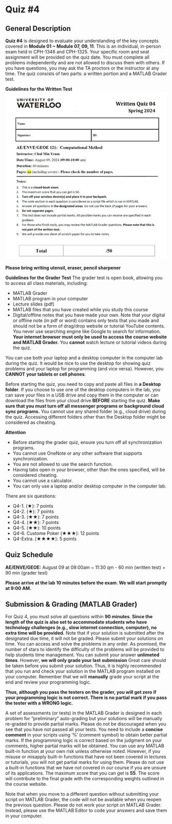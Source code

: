 # Quiz #4

## General Description
**Quiz #4** is designed to evaluate your understanding of the key concepts covered in **Module 01 ~ Module 07, 09, 11**. This is an individual, in-person exam held in CPH-1346 and CPH-1325. Your specific room and seat assignment will be provided on the quiz date. You must complete all problems independently and are not allowed to discuss them with others. If you have questions, you may ask the TA proctors or the instructor at any time. The quiz consists of two parts: a written portion and a MATLAB Grader test.

**Guidelines for the Written Test**
![](img/Q4_first_page_written_test.jpg)  

**Please bring writing utensil, eraser, pencil sharpener**

**Guidelines for the Grader Test**
The grader test is open book, allowing you to access all class materials, including:

* MATLAB Grader
* MATLAB program in your computer
* Lecture slides (pdf) 
* MATLAB files that you have created while you study this course
* Digital/offline notes that you have made your own. 
Note that your digital or offline note (in pdf or word) contains only texts that you made and should not be a form of drag/drop website or tutorial YouTube contents. You never use searching engine like Google to search for information. **Your internet browser must only be used to access the course website and MATLAB Grader.** You **cannot** watch lecture or tutorial videos during the quiz.

You can use both your laptop and a desktop computer in the computer lab during the quiz. It would be nice to use the desktop for showing quiz problems and your laptop for programming (and vice versa). However, you **CANNOT** **your tablets or cell phones**.  

Before starting the quiz, you need to copy and paste all files in **a Desktop folder**. If you choose to use one of the desktop computers in the lab, you can save your files in a USB drive and copy them in the computer or can download the files from your cloud drive **BEFORE** starting the quiz. **Make sure that you must turn off all messenger programs or background cloud sync programs.** You cannot use any shared folder (e.g., cloud drive) during the quiz. Accessing different folders other than the Desktop folder might be considered as cheating.

**Attention**
* Before starting the grader quiz, ensure you turn off all synchronization programs.
* You cannot use OneNote or any other software that supports synchronization.
* You are not allowed to use the search function.
* Having tabs open in your browser, other than the ones specified, will be considered cheating.
* You cannot use a calculator.
* You can only use a laptop and/or desktop computer in the computer lab.

There are six questions:
- Q4-1. (★): 7 points
- Q4-2. (★): 7 points
- Q4-3. (★★): 7 points
- Q4-4. (★★): 7 points
- Q4-5. (★★): 10 points
- Q4-6. Custome Poker (★★★): 12 points
- Q4-Extra. (★★★★): 5 points

## Quiz Schedule
**AE/ENVE/GEOE:** August 09 at 09:00am ~ 11:30 qm - 60 min (written test) + 90 min (grader test)

**Please arrive at the lab 10 minutes before the exam. We will start promptly at 9:00 AM.**

## Submission & Grading (MATLAB Grader)
For Quiz 4, you must solve all questions within **90 minutes**. **Since the length of the quiz is also set to accommodate students who have technology challenges (e.g., slow internet connection, computer), no extra time will be provided.** Note that if your solution is submitted after the designated due time, it will not be graded. Please submit your solutions on time. You can access and solve the problems in any order. As promised, the number of stars to identify the difficulty of the problems will be provided to help students time management. You can submit your answer **unlimeted times**. However, **we will only grade your last submission** Great care should be taken before you submit your solution. Thus, it is highly recommended that you run and check your solution in the MATLAB program installed on your computer. Remember that we will **manually** grade your script at the end and review your programming logic. 

**Thus, although you pass the testers on the grader, you will get zero if your programming logic is not correct. There is no partial mark if you pass the tester with a WRONG logic.**

A set of assessments (or tests) in the MATLAB Grader is designed in each problem for “preliminary” auto-grading but your solutions will be manually re-graded to provide partial marks. Please do not be discouraged when you see that you have not passed all your tests. You need to include a **concise comment** in your scripts using ‘%’ (comment symbol) to obtain better partial marks. If the programming logic is correct based on the judgment on your comments, higher partial marks will be obtained. You can use any MATLAB built-in function at your own risk unless otherwise noted. However, if you misuse or misapply built-in functions that have not been covered in lectures or tutorials, you will not get partial marks for using them. Please do not use a built-in functions that we have not covered in our course if you are unsure of its applications. The maximum score that you can get is **55**. The score will contribute to the final grade with the corresponding weights outlined in the course website. 

Note that when you move to a different question without submitting your script on MATLAB Grader, the code will not be available when you reopen the previous question. Please do not work your script on MATLAB Grader. Instead, please use the MATLAB Editor to code your answers and save them in your computer. 
